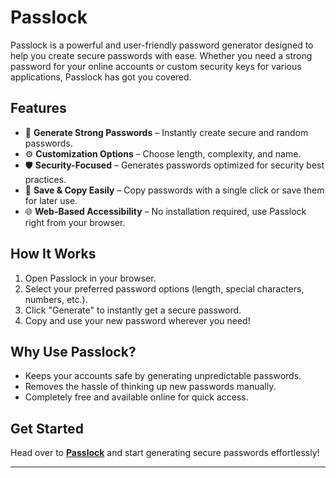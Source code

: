 # Passlock

Passlock is a powerful and user-friendly password generator designed to help you create secure passwords with ease. Whether you need a strong password for your online accounts or custom security keys for various applications, Passlock has got you covered.

## Features

- 🔐 **Generate Strong Passwords** – Instantly create secure and random passwords.
- ⚙️ **Customization Options** – Choose length, complexity, and name.
- 🛡️ **Security-Focused** – Generates passwords optimized for security best practices.
- 💾 **Save & Copy Easily** – Copy passwords with a single click or save them for later use.
- 🌐 **Web-Based Accessibility** – No installation required, use Passlock right from your browser.

## How It Works

1. Open Passlock in your browser.
2. Select your preferred password options (length, special characters, numbers, etc.).
3. Click "Generate" to instantly get a secure password.
4. Copy and use your new password wherever you need!

## Why Use Passlock?

- Keeps your accounts safe by generating unpredictable passwords.
- Removes the hassle of thinking up new passwords manually.
- Completely free and available online for quick access.

## Get Started

Head over to **[Passlock](https://neootic3.github.io/PassLock/)** and start generating secure passwords effortlessly!

-------

